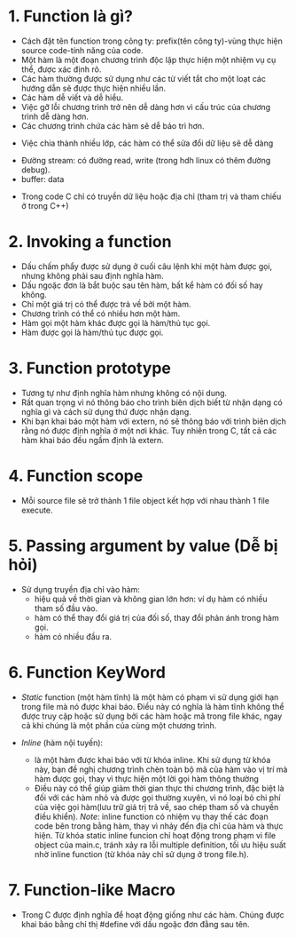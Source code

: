 # 1. Function là gì?
- Cách đặt tên function trong công ty:  prefix(tên công ty)-vùng thực hiện source code-tính năng của code.
- Một hàm là một đoạn chương trình độc lập thực hiện một nhiệm vụ cụ thể, được xác định rõ.
- Các hàm thường được sử dụng như các từ viết tắt cho một loạt các hướng dẫn sẽ được thực hiện nhiều lần.
- Các hàm dễ viết và dễ hiểu.
- Việc gỡ lỗi chương trình trở nên dễ dàng hơn vì cấu trúc của chương trình dễ dàng hơn.
- Các chương trình chứa các hàm sẽ dễ bảo trì hơn.

* Việc chia thành nhiều lớp, các hàm có thể sửa đổi dữ liệu sẽ dễ dàng
- Đường stream: có đường read, write (trong hdh linux có thêm đường debug).
- buffer: data
* Trong code C chỉ có truyền dữ liệu hoặc địa chỉ (tham trị và tham chiếu ở trong C++)
# 2. Invoking a function

- Dấu chấm phẩy được sử dụng ở cuối câu lệnh khi một hàm được gọi, nhưng không phải sau định nghĩa hàm.
- Dấu ngoặc đơn là bắt buộc sau tên hàm, bất kể hàm có đối số hay không.
- Chỉ một giá trị có thể được trả về bởi một hàm.
- Chương trình có thể có nhiều hơn một hàm.
- Hàm gọi một hàm khác được gọi là hàm/thủ tục gọi.
- Hàm được gọi là hàm/thủ tục được gọi.

# 3. Function prototype
- Tương tự như định nghĩa hàm nhưng không có nội dung.
- Rất quan trọng vì nó thông báo cho trình biên dịch biết từ nhận dạng có nghĩa gì và cách sử dụng thứ được nhận dạng.
- Khi bạn khai báo một hàm với extern, nó sẽ thông báo với trình biên dịch rằng nó được định nghĩa ở một nơi khác. Tuy nhiên trong C, tất cả các hàm khai báo đều ngầm định là extern.

# 4. Function scope 
- Mỗi source file sẽ trở thành 1 file object kết hợp với nhau thành 1 file execute.

# 5. Passing argument by value (Dễ bị hỏi)
- Sử dụng truyền địa chỉ vào hàm: 
    + hiệu quả về thời gian và không gian lớn hơn: ví dụ hàm có nhiều tham số đầu vào.
    + hàm có thể thay đổi giá trị của đối số, thay đổi phản ánh trong hàm gọi.
    + hàm có nhiều đầu ra.

# 6. Function KeyWord

- *Static* function (một hàm tĩnh) là một hàm có phạm vi sử dụng giới hạn trong file mà nó được khai báo. Điều này có nghĩa là hàm tĩnh không thể được truy cập hoặc sử dụng bởi các hàm hoặc mã trong file khác, ngay cả khi chúng là một phần của cùng một chương trình. 

- *Inline* (hàm nội tuyến): 
    + là một hàm được khai báo với từ khóa inline. Khi sử dụng từ khóa này, bạn đề nghị chương trình chèn toàn bộ mã của hàm vào vị trí mà hàm được gọi, thay vì thực hiện một lời gọi hàm thông thường
    + Điều này có thể giúp giảm thời gian thực thi chương trình, đặc biệt là đối với các hàm nhỏ và được gọi thường xuyên, vì nó loại bỏ chi phí của việc gọi hàm(lưu trữ giá trị trả về, sao chép tham số và chuyền điều khiển).
*Note*: inline function có nhiệm vụ thay thế các đoạn code bên trong bằng hàm, thay vì nhảy đến địa chỉ của hàm và thực hiện. Từ khóa static inline funcion chỉ hoạt động trong phạm vi file object của main.c, tránh xảy ra lỗi multiple definition, tối ưu hiệu suất nhờ inline function (từ khóa này chỉ sử dụng ở trong file.h).

# 7. Function-like Macro 
- Trong C được định nghĩa để hoạt động giống như các hàm. Chúng được khai báo bằng chỉ thị #define với dấu ngoặc đơn đằng sau tên.